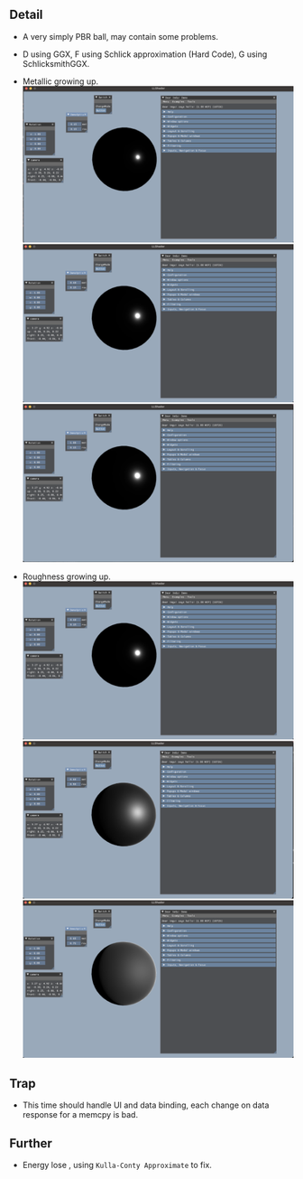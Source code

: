 ## Detail

- A very simply PBR ball, may contain some problems.

- D using GGX, F using Schlick approximation (Hard Code), G using SchlicksmithGGX.

- Metallic growing up.
![](m15_r15.png)
![](m60_r15.png)
![](m100_r15.png)

- Roughness growing up.
![](m60_r15.png)
![](m60_r50.png)
![](m60_r75.png)



## Trap

- This time should handle UI and data binding, each change on data response for a memcpy is bad.


## Further

- Energy lose , using `Kulla-Conty Approximate`  to fix.